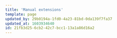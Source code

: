 ```yaml
---
title: 'Manual extensions'
template: page
updated_by: 29b0194a-1fd0-4a23-81bd-0da139f7fa37
updated_at: 1603934640
id: 21fb3d25-6cb2-42c7-bcc1-13a1a86d16a2
---
```

